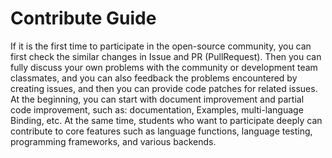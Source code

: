 # Contribute Guide

If it is the first time to participate in the open-source community, you can first check the similar changes in Issue and PR (PullRequest). Then you can fully discuss your own problems with the community or development team classmates, and you can also feedback the problems encountered by creating issues, and then you can provide code patches for related issues. At the beginning, you can start with document improvement and partial code improvement, such as: documentation, Examples, multi-language Binding, etc. At the same time, students who want to participate deeply can contribute to core features such as language functions, language testing, programming frameworks, and various backends.
